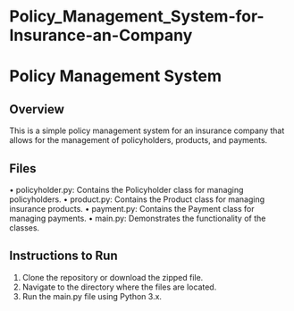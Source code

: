 # Policy_Management_System-for-Insurance-an-Company
# Policy Management System  
## Overview 
This is a simple policy management system for an insurance company that allows for the management of policyholders, products, and payments.  

## Files
• policyholder.py: Contains the Policyholder class for managing policyholders.
• product.py: Contains the Product class for managing insurance products.
• payment.py: Contains the Payment class for managing payments.
• main.py: Demonstrates the functionality of the classes.

## Instructions to Run
1. Clone the repository or download the zipped file.
2. Navigate to the directory where the files are located.
3. Run the main.py file using Python 3.x.
